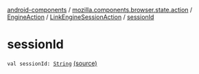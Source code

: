[android-components](../../../index.md) / [mozilla.components.browser.state.action](../../index.md) / [EngineAction](../index.md) / [LinkEngineSessionAction](index.md) / [sessionId](./session-id.md)

# sessionId

`val sessionId: `[`String`](https://kotlinlang.org/api/latest/jvm/stdlib/kotlin/-string/index.html) [(source)](https://github.com/mozilla-mobile/android-components/blob/master/components/browser/state/src/main/java/mozilla/components/browser/state/action/BrowserAction.kt#L363)